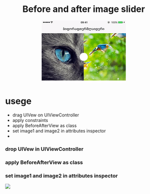 # <h1 align="center">Before and after image slider</h1>
<p align="center">
  <img src="demo.gif"/>
</p>
 
 <h1> usege </h1>
 <ul>
  <li>drag UIVew on UIViewController</li>
  <li>apply constraints</li>
  <li>apply BeforeAfterView as class</li>
  <li>set image1 and image2 in attributes inspector</li>
  <li></li>
 </ul>

<h3> drop UIVew in UIViewController </h3>
<h3> apply BeforeAfterView as class </h3>
<h3> set image1 and image2 in attributes inspector </h3>
<img src="https://s23.postimg.org/t5a8clz6j/Screen_Shot_2016_12_13_at_1_11_41_PM.png"/>
